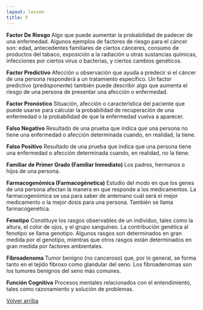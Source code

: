 ```yaml
---
layout: lesson
title: F
---
```


<a name="top"></a>

**Factor De Riesgo**
Algo que puede aumentar la probabilidad de padecer de una enfermedad. Algunos ejemplos de factores de riesgo para el cáncer son: edad, antecedentes familiares de ciertos cánceres, consumo de productos del tabaco, exposición a la radiación u otras sustancias químicas, infecciones por ciertos virus o bacterias, y ciertos cambios genéticos.

**Factor Predictivo**
Afección u observación que ayuda a predecir si el cáncer de una persona responderá a un tratamiento específico. Un factor predictivo (predisponente) también puede describir algo que aumenta el riesgo de una persona de presentar una afección o enfermedad.

**Factor Pronóstico**
Situación, afección o característica del paciente que puede usarse para calcular la probabilidad de recuperación de una enfermedad o la probabilidad de que la enfermedad vuelva a aparecer.

**Falso Negativo**
Resultado de una prueba que indica que una persona no tiene una enfermedad o afección determinada cuando, en realidad, la tiene.

**Falso Positivo**
Resultado de una prueba que indica que una persona tiene una enfermedad o afección determinada cuando, en realidad, no la tiene.

**Familiar de Primer Grado (Familiar Inmediato)**
Los padres, hermanos o hijos de una persona.

**Farmacogenómica (Farmacogénetica)**
Estudio del modo en que los genes de una persona afectan la manera en que responde a los medicamentos. La farmacogenómica se usa para saber de antemano cuál será el mejor medicamento o la mejor dosis para una persona. También se llama farmacogenética.

**Fenotipo**
Constituye los rasgos observables de un individuo, tales como la altura, el color de ojos, y el grupo sanguíneo. La contribución genética al fenotipo se llama genotipo. Algunos rasgos son determinados en gran medida por el genotipo, mientras que otros rasgos están determinados en gran medida por factores ambientales.

**Fibroadenoma**
Tumor benigno (no canceroso) que, por lo general, se forma tanto en el tejido fibroso como glandular del seno. Los fibroadenomas son los tumores benignos del seno más comunes.

**Función Cognitiva**
Procesos mentales relacionados con el entendimiento, tales como razonamiento y solución de problemas.


<a href="#top">Volver arriba</a>
